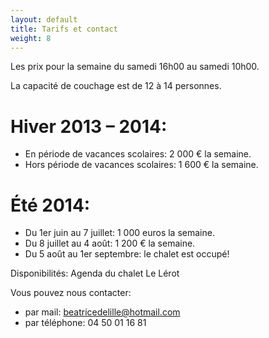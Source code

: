 ```yaml
---
layout: default
title: Tarifs et contact
weight: 8
---
```


Les prix pour la semaine du samedi 16h00 au samedi 10h00.

La capacité de couchage est de 12 à 14 personnes.

# Hiver 2013 – 2014:

- En période de vacances scolaires: 2 000 € la semaine.
- Hors période de vacances scolaires: 1 600 € la semaine.

# Été 2014:

- Du 1er juin au 7 juillet: 1 000 euros la semaine.
- Du 8 juillet au 4 août: 1 200 € la semaine.
- Du 5 août au 1er septembre: le chalet est occupé!

Disponibilités: Agenda du chalet Le Lérot

Vous pouvez nous contacter:

- par mail: beatricedelille@hotmail.com
- par téléphone: 04 50 01 16 81

